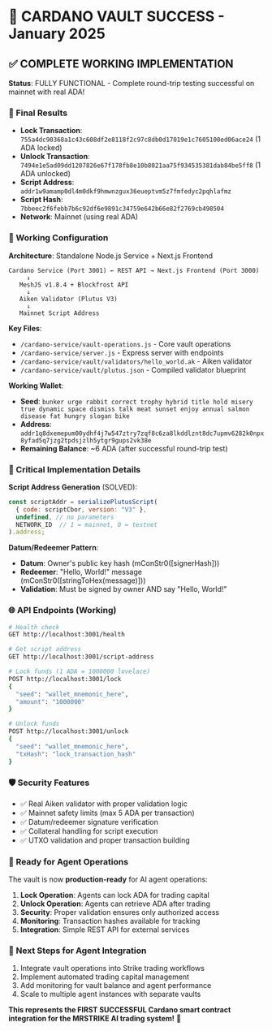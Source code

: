 # 🎉 CARDANO VAULT SUCCESS - January 2025

## ✅ COMPLETE WORKING IMPLEMENTATION

**Status**: FULLY FUNCTIONAL - Complete round-trip testing successful on mainnet with real ADA!

### 🚀 Final Results
- **Lock Transaction**: `755a4dc90368a1c43c608df2e8118f2c97c8db0d17019e1c7605100ed06ace24` (1 ADA locked)
- **Unlock Transaction**: `7494e1e5ad09dd1207826e67f178fb8e10b8021aa75f934535381dab84be5ff8` (1 ADA unlocked)
- **Script Address**: `addr1w9amamp0dl4m0dkf9hmwnzgux36eueptvm5z7fmfedyc2pqhlafmz` 
- **Script Hash**: `7bbeec2f6febb7b6c92df6e9891c34759e642b66e82f2769cb498504`
- **Network**: Mainnet (using real ADA)

### 🔧 Working Configuration

**Architecture**: Standalone Node.js Service + Next.js Frontend
```
Cardano Service (Port 3001) ← REST API → Next.js Frontend (Port 3000)
     ↓
   MeshJS v1.8.4 + Blockfrost API
     ↓
   Aiken Validator (Plutus V3)
     ↓
   Mainnet Script Address
```

**Key Files**:
- `/cardano-service/vault-operations.js` - Core vault operations
- `/cardano-service/server.js` - Express server with endpoints
- `/cardano-service/vault/validators/hello_world.ak` - Aiken validator
- `/cardano-service/vault/plutus.json` - Compiled validator blueprint

**Working Wallet**:
- **Seed**: `bunker urge rabbit correct trophy hybrid title hold misery true dynamic space dismiss talk meat sunset enjoy annual salmon disease fat hungry slogan bike`
- **Address**: `addr1q8dxemepum00ydhf4j7w547ztry7zqf8c6za8lkddlznt8dc7upmv6282k0npx8yfad5q7jzg2tpdsjzlh5ytgr9gups2vk38e`
- **Remaining Balance**: ~6 ADA (after successful round-trip test)

### 🔑 Critical Implementation Details

**Script Address Generation** (SOLVED):
```javascript
const scriptAddr = serializePlutusScript(
  { code: scriptCbor, version: "V3" },
  undefined, // no parameters
  NETWORK_ID  // 1 = mainnet, 0 = testnet
).address;
```

**Datum/Redeemer Pattern**:
- **Datum**: Owner's public key hash (mConStr0([signerHash]))
- **Redeemer**: "Hello, World!" message (mConStr0([stringToHex(message)]))
- **Validation**: Must be signed by owner AND say "Hello, World!"

### 🌐 API Endpoints (Working)
```bash
# Health check
GET http://localhost:3001/health

# Get script address
GET http://localhost:3001/script-address

# Lock funds (1 ADA = 1000000 lovelace)
POST http://localhost:3001/lock
{
  "seed": "wallet_mnemonic_here",
  "amount": "1000000"
}

# Unlock funds
POST http://localhost:3001/unlock
{
  "seed": "wallet_mnemonic_here", 
  "txHash": "lock_transaction_hash"
}
```

### 🛡️ Security Features
- ✅ Real Aiken validator with proper validation logic
- ✅ Mainnet safety limits (max 5 ADA per transaction)
- ✅ Datum/redeemer signature verification
- ✅ Collateral handling for script execution
- ✅ UTXO validation and proper transaction building

### 🎯 Ready for Agent Operations
The vault is now **production-ready** for AI agent operations:
1. **Lock Operation**: Agents can lock ADA for trading capital
2. **Unlock Operation**: Agents can retrieve ADA after trading
3. **Security**: Proper validation ensures only authorized access
4. **Monitoring**: Transaction hashes available for tracking
5. **Integration**: Simple REST API for external services

### 🏁 Next Steps for Agent Integration
1. Integrate vault operations into Strike trading workflows  
2. Implement automated trading capital management
3. Add monitoring for vault balance and agent performance
4. Scale to multiple agent instances with separate vaults

**This represents the FIRST SUCCESSFUL Cardano smart contract integration for the MRSTRIKE AI trading system!** 🚀